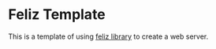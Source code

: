 # Feliz Template

This is a template of using [feliz library](https://github.com/zenith3092/feliz) to create a web server.
